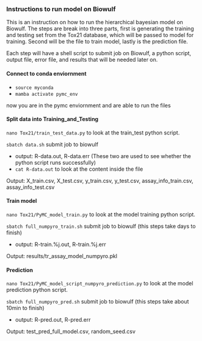 ### Instructions to run model on Biowulf
This is an instruction on how to run the hierarchical bayesian model on Biowulf. The steps are break into three parts, first is generating the training and testing set from the Tox21 database, which will be passed to model for training. Second will be the file to train model, lastly is the prediction file. 

Each step will have a shell script to submit job on Biowulf, a python script, output file, error file, and results that will be needed later on.
#### Connect to conda enviornment
- `source myconda`
- `mamba activate pymc_env`

now you are in the pymc enviornment and are able to run the files

#### Split data into Training_and_Testing
`nano Tox21/train_test_data.py` to look at the train_test python script.

`sbatch data.sh` submit job to biowulf
- output: R-data.out, R-data.err (These two are used to see whether the python script runs successfully)
- `cat R-data.out` to look at the content inside the file

Output: X_train.csv, X_test.csv, y_train.csv, y_test.csv, assay_info_train.csv, assay_info_test.csv

#### Train model
`nano Tox21/PyMC_model_train.py` to look at the model training python script.

`sbatch full_numpyro_train.sh` submit job to biowulf (this steps take days to finish)
- output: R-train.%j.out, R-train.%j.err

Output: results/tr_assay_model_numpyro.pkl

#### Prediction
`nano Tox21/PyMC_model_script_numpyro_prediction.py` to look at the model prediction python script.

`sbatch full_numpyro_pred.sh` submit job to biowulf (this steps take about 10min to finish)
- output: R-pred.out, R-pred.err

Output: test_pred_full_model.csv, random_seed.csv
